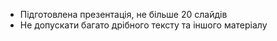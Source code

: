- Підготовлена презентація, не більше 20 слайдів
- Не допускати багато дрібного тексту та іншого матеріалу